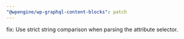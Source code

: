 ```yaml
---
"@wpengine/wp-graphql-content-blocks": patch
---
```


fix: Use strict string comparison when parsing the attribute selector.

